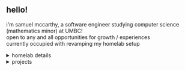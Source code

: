 ## hello!
i'm samuel mccarthy, a software engineer studying computer science (mathematics minor) at UMBC!  
open to any and all opportunities for growth / experiences  
currently occupied with revamping my homelab setup  

<details>
  <summary>homelab details</summary>

  currently running a Dell Optiplex 3050 (i3 7100 + 16gb DDR4)  
  driven by fedora server 40  
  
  managed using rootful docker (for network throughput, since other options are still experimental)  
  consists of a caddy reverse proxy towards a media stack (jellyfin, *arr) and some admin interfaces  
  accessed via wireguard using dns rewrites through adguard to caddy
</details>
<details>
  <summary>projects</summary>
  projects currently on hold while homelab is reworked  
  - cocoa - a general purpose discord bot, written in Rust using MongoDB - proof of concept, hosted on homelab using ghcr.io  
  - cumber - an MNIST database AI written in C, with no external libraries - WIP  
  - sandal - a CUDA-accelerated fractal generator - proof of concept, will be adding arbitrary precision and QOL eventually  
  - chipmu - a CHIP-8 emulator written in C++ with SDL - more or less done, could be a bit cleaner but i'd like to move onto another emulation project instead  
</details>

<!--
**sam-mccarthy/sam-mccarthy** is a ✨ _special_ ✨ repository because its `README.md` (this file) appears on your GitHub profile.

Here are some ideas to get you started:

- 🔭 I’m currently working on ...
- 🌱 I’m currently learning ...
- 👯 I’m looking to collaborate on ...
- 🤔 I’m looking for help with ...
- 💬 Ask me about ...
- 📫 How to reach me: ...
- 😄 Pronouns: ...
- ⚡ Fun fact: ...
-->
